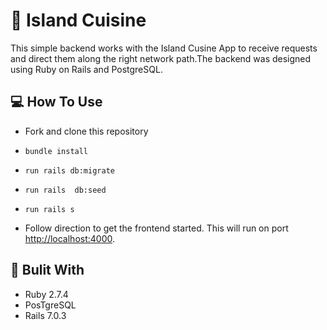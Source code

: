 #  :bento: Island Cuisine
This simple backend works with the Island Cusine App to receive requests and direct them along the right network path.The backend was designed using Ruby on Rails and PostgreSQL.

## :computer: How To Use

-  Fork and clone this repository

-   `bundle install`

-   `run rails db:migrate`

-   `run rails  db:seed`

-   `run rails s`


-  Follow direction to get the frontend  started. This will run on port [http://localhost:4000](http://localhost:4000).

## :file_folder: Bulit With
- Ruby  2.7.4
- PosTgreSQL
- Rails 7.0.3



